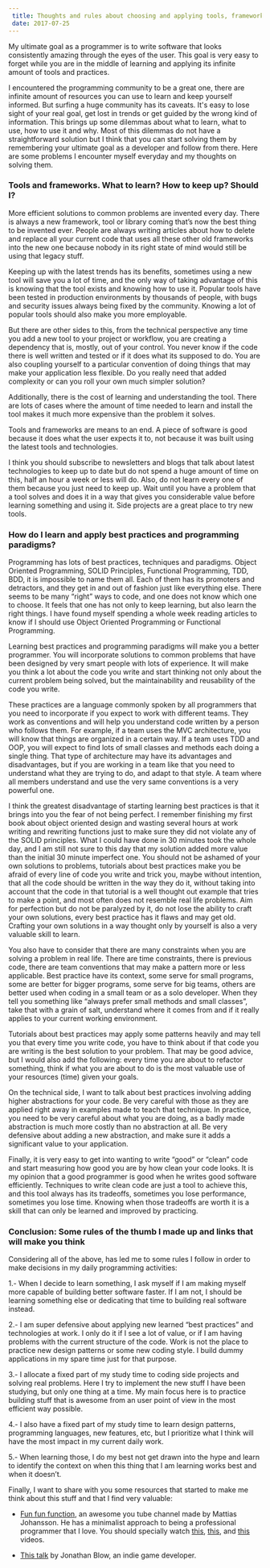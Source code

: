 ```yaml
---
 title: Thoughts and rules about choosing and applying tools, frameworks and best practices in programming and web development 
 date: 2017-07-25
---
```


My ultimate goal as a programmer is to write software that looks consistently amazing through the eyes of the user. This goal is very easy to forget while you are in the middle of learning and applying its infinite amount of tools and practices.

I encountered the programming community to be a great one, there are infinite amount of resources you can use to learn and keep yourself informed. But surfing a huge community has its caveats. It's easy to lose sight of your real goal, get lost in trends or get guided by the wrong kind of information. This brings up some dilemmas about what to learn, what to use, how to use it and why. Most of this dilemmas do not have a straightforward solution but I think that you can start solving them by remembering your ultimate goal as a developer and follow from there. Here are some problems I encounter myself everyday and my thoughts on solving them.

### Tools and frameworks. What to learn? How to keep up? Should I?

More efficient solutions to common problems are invented every day. There is always a new framework, tool or library coming that’s now the best thing to be invented ever. People are always writing articles about how to delete and replace all your current code that uses all these other old frameworks into the new one because nobody in its right state of mind would still be using that legacy stuff.

Keeping up with the latest trends has its benefits, sometimes using a new tool will save you a lot of time, and the only way of taking advantage of this is knowing that the tool exists and knowing how to use it. Popular tools have been tested in production environments by thousands of people, with bugs and security issues always being fixed by the community. Knowing a lot of popular tools should also make you more employable.

But there are other sides to this, from the technical perspective any time you add a new tool to your project or workflow, you are creating a dependency that is, mostly, out of your control. You never know if the code there is well written and tested or if it does what its supposed to do. You are also coupling yourself to a particular convention of doing things that may make your application less flexible. Do you really need that added complexity or can you roll your own much simpler solution?

Additionally, there is the cost of learning and understanding the tool. There are lots of cases where the amount of time needed to learn and install the tool makes it much more expensive than the problem it solves.

Tools and frameworks are means to an end. A piece of software is good because it does what the user expects it to, not because it was built using the latest tools and technologies.

I think you should subscribe to newsletters and blogs that talk about latest technologies to keep up to date but do not spend a huge amount of time on this, half an hour a week or less will do. Also, do not learn every one of them because you just need to keep up. Wait until you have a problem that a tool solves and does it in a way that gives you considerable value before learning something and using it. Side projects are a great place to try new tools. 

### How do I learn and apply best practices and programming paradigms?

Programming has lots of best practices, techniques and paradigms. Object Oriented Programming, SOLID Principles, Functional Programming, TDD, BDD, it is impossible to name them all. Each of them has its promoters and detractors, and they get in and out of fashion just like everything else. There seems to be many “right” ways to code, and one does not know which one to choose. It feels that one has not only to keep learning, but also learn the right things. I have found myself spending a whole week reading articles to know if I should use Object Oriented Programming or Functional Programming. 

Learning best practices and programming paradigms will make you a better programmer. You will incorporate solutions to common problems that have been designed by very smart people with lots of experience. It will make you think a lot about the code you write and start thinking not only about the current problem being solved, but the maintainability and reusability of the code you write. 

These practices are a language commonly spoken by all programmers that you need to incorporate if you expect to work with different teams. They work as conventions and will help you understand code written by a person who follows them. For example, if a team uses the MVC architecture, you will know that things are organized in a certain way. If a team uses TDD and OOP, you will expect to find lots of small classes and methods each doing a single thing. That type of architecture may have its advantages and disadvantages, but if you are working in a team like that you need to understand what they are trying to do, and adapt to that style. A team where all members understand and use the very same conventions is a very powerful one.

I think the greatest disadvantage of starting learning best practices is that it brings into you the fear of not being perfect. I remember finishing my first book about object oriented design and wasting several hours at work writing and rewriting functions just to make sure they did not violate any of the SOLID principles. What I could have done in 30 minutes took the whole day, and I am still not sure to this day that my solution added more value than the initial 30 minute imperfect one. You should not be ashamed of your own solutions to problems, tutorials about best practices make you be afraid of every line of code you write and trick you, maybe without intention, that all the code should be written in the way they do it, without taking into account that the code in that tutorial is a well thought out example that tries to make a point, and most often does not resemble real life problems. Aim for perfection but do not be paralyzed by it, do not lose the ability to craft your own solutions, every best practice has it flaws and may get old. Crafting your own solutions in a way thought only by yourself is also a very valuable skill to learn.

You also have to consider that there are many constraints when you are solving a problem in real life. There are time constraints, there is previous code, there are team conventions that may make a pattern more or less applicable. Best practice have its context, some serve for small programs, some are better for bigger programs, some serve for big teams, others are better used when coding in a small team or as a solo developer. When they tell you something like “always prefer small methods and small classes”, take that with a grain of salt, understand where it comes from and if it really applies to your current working environment.

Tutorials about best practices may apply some patterns heavily and may tell you that every time you write code, you have to think about if that code you are writing is the best solution to your problem. That may be good advice, but I would also add the following: every time you are about to refactor something, think if what you are about to do is the most valuable use of your resources (time) given your goals.

On the technical side, I want to talk about best practices involving adding higher abstractions for your code. Be very careful with those as they are applied right away in examples made to teach that technique. In practice, you need to be very careful about what you are doing, as a badly made abstraction is much more costly than no abstraction at all. Be very defensive about adding a new abstraction, and make sure it adds a significant value to your application.

Finally, it is very easy to get into wanting to write “good” or “clean” code and start measuring how good you are by how clean your code looks. It is my opinion that a good programmer is good when he writes good software efficiently. Techniques to write clean code are just a tool to achieve this, and this tool always has its tradeoffs, sometimes you lose performance, sometimes you lose time. Knowing when those tradeoffs are worth it is a skill that can only be learned and improved by practicing.

### Conclusion: Some rules of the thumb I made up and links that will make you think

Considering all of the above, has led me to some rules I follow in order to make decisions in my daily programming activities:

1.- When I decide to learn something, I ask myself if I am making myself more capable of building better software faster. If I am not, I should be learning something else or dedicating that time to building real software instead.

2.- I am super defensive about applying new learned “best practices” and technologies at work. I only do it if I see a lot of value, or if I am having problems with the current structure of the code. Work is not the place to practice new design patterns or some new coding style. I build dummy applications in my spare time just for that purpose.

3.- I allocate a fixed part of my study time to coding side projects and solving real problems. Here I try to implement the new stuff I have been studying, but only one thing at a time. My main focus here is to practice building stuff that is awesome from an user point of view in the most efficient way possible.

4.- I also have a fixed part of my study time to learn design patterns, programming languages, new features, etc, but I prioritize what I think will have the most impact in my current daily work.

5.- When learning those, I do my best not get drawn into the hype and learn to identify the context on when this thing that I am learning works best and when it doesn’t.


Finally, I want to share with you some resources that started to make me think about this stuff and that I find very valuable:

* [Fun fun function](https://www.youtube.com/channel/UCO1cgjhGzsSYb1rsB4bFe4Q), an awesome you tube channel made by Mattias Johansson. He has a minimalist approach to being a professional programmer that I love. You should specially watch [this](https://www.youtube.com/watch?v=DFP6UDgVJtE), [this](https://www.youtube.com/watch?v=Bks59AaHe1c), and [this](https://www.youtube.com/watch?v=2qYll837a_0) videos.

* [This talk](https://www.youtube.com/watch?v=JjDsP5n2kSM) by Jonathan Blow, an indie game developer.


